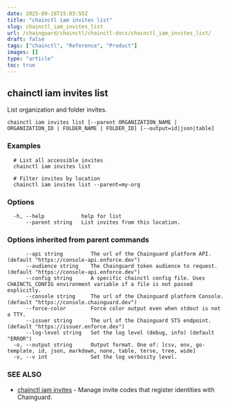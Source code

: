 ```yaml
---
date: 2025-09-18T15:03:55Z
title: "chainctl iam invites list"
slug: chainctl_iam_invites_list
url: /chainguard/chainctl/chainctl-docs/chainctl_iam_invites_list/
draft: false
tags: ["chainctl", "Reference", "Product"]
images: []
type: "article"
toc: true
---
```

## chainctl iam invites list

List organization and folder invites.

```
chainctl iam invites list [--parent ORGANIZATION_NAME | ORGANIZATION_ID | FOLDER_NAME | FOLDER_ID] [--output=id|json|table]
```

### Examples

```
  # List all accessible invites
  chainctl iam invites list
  
  # Filter invites by location
  chainctl iam invites list --parent=my-org
```

### Options

```
  -h, --help            help for list
      --parent string   List invites from this location.
```

### Options inherited from parent commands

```
      --api string         The url of the Chainguard platform API. (default "https://console-api.enforce.dev")
      --audience string    The Chainguard token audience to request. (default "https://console-api.enforce.dev")
      --config string      A specific chainctl config file. Uses CHAINCTL_CONFIG environment variable if a file is not passed explicitly.
      --console string     The url of the Chainguard platform Console. (default "https://console.chainguard.dev")
      --force-color        Force color output even when stdout is not a TTY.
      --issuer string      The url of the Chainguard STS endpoint. (default "https://issuer.enforce.dev")
      --log-level string   Set the log level (debug, info) (default "ERROR")
  -o, --output string      Output format. One of: [csv, env, go-template, id, json, markdown, none, table, terse, tree, wide]
  -v, --v int              Set the log verbosity level.
```

### SEE ALSO

* [chainctl iam invites](/chainguard/chainctl/chainctl-docs/chainctl_iam_invites/)	 - Manage invite codes that register identities with Chainguard.

